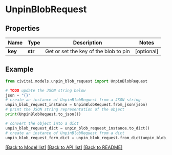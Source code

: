 # UnpinBlobRequest


## Properties

Name | Type | Description | Notes
------------ | ------------- | ------------- | -------------
**key** | **str** | Get or set the key of the blob to pin | [optional] 

## Example

```python
from civitai.models.unpin_blob_request import UnpinBlobRequest

# TODO update the JSON string below
json = "{}"
# create an instance of UnpinBlobRequest from a JSON string
unpin_blob_request_instance = UnpinBlobRequest.from_json(json)
# print the JSON string representation of the object
print(UnpinBlobRequest.to_json())

# convert the object into a dict
unpin_blob_request_dict = unpin_blob_request_instance.to_dict()
# create an instance of UnpinBlobRequest from a dict
unpin_blob_request_form_dict = unpin_blob_request.from_dict(unpin_blob_request_dict)
```
[[Back to Model list]](../README.md#documentation-for-models) [[Back to API list]](../README.md#documentation-for-api-endpoints) [[Back to README]](../README.md)


